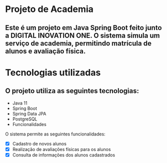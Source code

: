 # Projeto de Academia


## Este é um projeto em Java Spring Boot feito junto a DIGITAL INOVATION ONE. O sistema simula um serviço de academia, permitindo matrícula de alunos e avaliação física.

# Tecnologias utilizadas
## O projeto utiliza as seguintes tecnologias:

* Java 11
* Spring Boot
* Spring Data JPA
* PostgreSQL
* Funcionalidades

O sistema permite as seguintes funcionalidades:

- [x] Cadastro de novos alunos
- [x] Realização de avaliações físicas para os alunos
- [x] Consulta de informações dos alunos cadastrados
